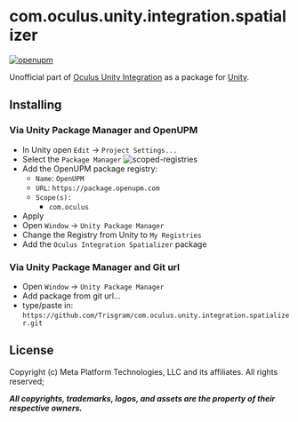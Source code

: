 # com.oculus.unity.integration.spatializer

[![openupm](https://img.shields.io/npm/v/com.oculus.unity.integration.spatializer?label=openupm&registry_uri=https://package.openupm.com)](https://openupm.com/packages/com.oculus.unity.integration.spatializer/)

Unofficial part of [Oculus Unity Integration](https://developer.oculus.com/downloads/package/unity-integration/) as a package for [Unity](https://unity.com/).

## Installing

### Via Unity Package Manager and OpenUPM

- In Unity open `Edit` -> `Project Settings...`
- Select the `Package Manager`
![scoped-registries](https://raw.githubusercontent.com/Trisgram/com.oculus.unity.integration/main/.documentation/images/openUPM.jpg)
- Add the OpenUPM package registry:
  - `Name`: `OpenUPM`
  - `URL`: `https://package.openupm.com`
  - `Scope(s):`
    - `com.oculus`
- Apply
- Open `Window` -> `Unity Package Manager`
- Change the Registry from Unity to `My Registries`
- Add the `Oculus Integration Spatializer` package

### Via Unity Package Manager and Git url
- Open `Window` -> `Unity Package Manager`
- Add package from git url...
- type/paste in: `https://github.com/Trisgram/com.oculus.unity.integration.spatializer.git`

## License

Copyright (c) Meta Platform Technologies, LLC and its affiliates. All rights reserved;

***All copyrights, trademarks, logos, and assets are the property of their respective owners.***